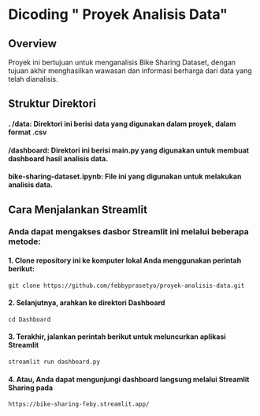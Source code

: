 # Dicoding " Proyek Analisis Data"

## Overview

Proyek ini bertujuan untuk menganalisis Bike Sharing Dataset, dengan tujuan akhir menghasilkan wawasan dan informasi berharga dari data yang telah dianalisis.

## Struktur Direktori

#### . /data: Direktori ini berisi data yang digunakan dalam proyek, dalam format .csv

#### /dashboard: Direktori ini berisi main.py yang digunakan untuk membuat dashboard hasil analisis data.

#### bike-sharing-dataset.ipynb: File ini yang digunakan untuk melakukan analisis data.

## Cara Menjalankan Streamlit

### Anda dapat mengakses dasbor Streamlit ini melalui beberapa metode:

#### 1. Clone repository ini ke komputer lokal Anda menggunakan perintah berikut:

```
git clone https://github.com/febbyprasetyo/proyek-analisis-data.git
```

#### 2. Selanjutnya, arahkan ke direktori Dashboard
```
cd Dashboard
```

#### 3. Terakhir, jalankan perintah berikut untuk meluncurkan aplikasi Streamlit
```
streamlit run dashboard.py
```

#### 4. Atau, Anda dapat mengunjungi dashboard langsung melalui Streamlit Sharing pada
```
https://bike-sharing-feby.streamlit.app/
```




